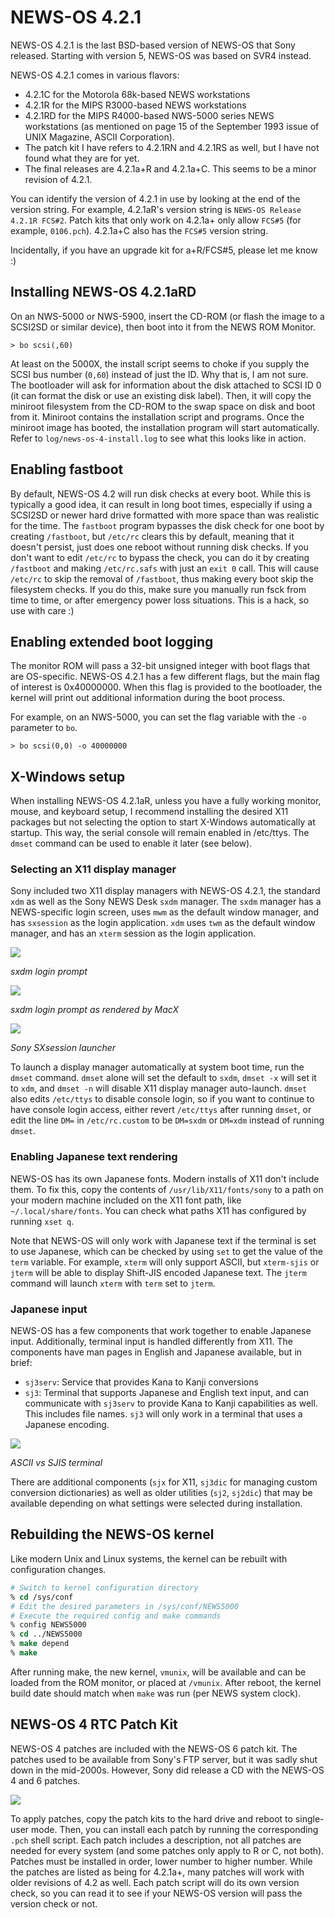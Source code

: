 # NEWS-OS 4.2.1
NEWS-OS 4.2.1 is the last BSD-based version of NEWS-OS that Sony released. Starting with version 5, NEWS-OS was based on SVR4 instead.

NEWS-OS 4.2.1 comes in various flavors:
- 4.2.1C for the Motorola 68k-based NEWS workstations
- 4.2.1R for the MIPS R3000-based NEWS workstations
- 4.2.1RD for the MIPS R4000-based NWS-5000 series NEWS workstations (as mentioned on page 15 of the September 1993 issue of UNIX Magazine, ASCII Corporation).
- The patch kit I have refers to 4.2.1RN and 4.2.1RS as well, but I have not found what they are for yet.
- The final releases are 4.2.1a+R and 4.2.1a+C. This seems to be a minor revision of 4.2.1.

You can identify the version of 4.2.1 in use by looking at the end of the version string. For example, 4.2.1aR's version string is `NEWS-OS Release 4.2.1R FCS#2`. Patch kits that only work on 4.2.1a+ only allow `FCS#5` (for example, `0106.pch`). 4.2.1a+C also has the `FCS#5` version string.

Incidentally, if you have an upgrade kit for a+R/FCS#5, please let me know :)

## Installing NEWS-OS 4.2.1aRD
On an NWS-5000 or NWS-5900, insert the CD-ROM (or flash the image to a SCSI2SD
or similar device), then boot into it from the NEWS ROM Monitor.

```
> bo scsi(,60)
```

At least on the 5000X, the install script seems to choke if you supply the SCSI bus number (`0,60`) instead of just the ID. Why that is, I am not sure.
The bootloader will ask for information about the disk attached to SCSI ID 0 (it
can format the disk or use an existing disk label). Then, it will copy the
miniroot filesystem from the CD-ROM to the swap space on disk and boot from it.
Miniroot contains the installation script and programs. Once the miniroot image
has booted, the installation program will start automatically. Refer to `log/news-os-4-install.log` to see what this looks like in action.

## Enabling fastboot
By default, NEWS-OS 4.2 will run disk checks at every boot. While this is typically
a good idea, it can result in long boot times, especially if using a SCSI2SD or newer
hard drive formatted with more space than was realistic for the time. The `fastboot`
program bypasses the disk check for one boot by creating `/fastboot`, but `/etc/rc`
clears this by default, meaning that it doesn't persist, just does one reboot without
running disk checks. If you don't want to edit `/etc/rc` to bypass the check, you can
do it by creating `/fastboot` and making `/etc/rc.safs` with just an `exit 0` call.
This will cause `/etc/rc` to skip the removal of `/fastboot`, thus making every boot
skip the filesystem checks. If you do this, make sure you manually run fsck from time
to time, or after emergency power loss situations. This is a hack, so use with care :)

## Enabling extended boot logging
The monitor ROM will pass a 32-bit unsigned integer with boot flags that are OS-specific. NEWS-OS 4.2.1 has a few different flags, but the main flag of interest is 0x40000000. When this flag is provided to the bootloader, the kernel will print out additional information during the boot process.

For example, on an NWS-5000, you can set the flag variable with the `-o` parameter to `bo`.
```
> bo scsi(0,0) -o 40000000
```

## X-Windows setup
When installing NEWS-OS 4.2.1aR, unless you have a fully working monitor, mouse,
and keyboard setup, I recommend installing the desired X11 packages but not
selecting the option to start X-Windows automatically at startup. This way, the
serial console will remain enabled in /etc/ttys. The `dmset` command can be used
to enable it later (see below).

### Selecting an X11 display manager
Sony included two X11 display managers with NEWS-OS 4.2.1, the standard `xdm` as
well as the Sony NEWS Desk `sxdm` manager. The `sxdm` manager has a NEWS-specific login
screen, uses `mwm` as the default window manager, and has `sxsession` as the
login application. `xdm` uses `twm` as the default window manager, and has an `xterm`
session as the login application.

![](img/sxdm_login_screen.png)

*sxdm login prompt*

![](img/sxdm_macx.png)

*sxdm login prompt as rendered by MacX*

![](img/sxsession.png)

*Sony SXsession launcher*

To launch a display manager automatically at system boot time, run the `dmset` command.
`dmset` alone will set the default to `sxdm`, `dmset -x` will set it to `xdm`, and `dmset -n`
will disable X11 display manager auto-launch. `dmset` also edits `/etc/ttys` to disable
console login, so if you want to continue to have console login access, either revert `/etc/ttys`
after running `dmset`, or edit the line `DM=` in `/etc/rc.custom` to be `DM=sxdm` or `DM=xdm`
instead of running `dmset`.

### Enabling Japanese text rendering
NEWS-OS has its own Japanese fonts. Modern installs of X11 don't include them.
To fix this, copy the contents of `/usr/lib/X11/fonts/sony` to a path on your
modern machine included on the X11 font path, like `~/.local/share/fonts`. You
can check what paths X11 has configured by running `xset q`.

Note that NEWS-OS will only work with Japanese text if the terminal is set to
use Japanese, which can be checked by using `set` to get the value of the `term`
variable. For example, `xterm` will only support ASCII, but `xterm-sjis` or `jterm` will
be able to display Shift-JIS encoded Japanese text. The `jterm` command will
launch `xterm` with `term` set to `jterm`.

### Japanese input
NEWS-OS has a few components that work together to enable Japanese input.
Additionally, terminal input is handled differently from X11. The components
have man pages in English and Japanese available, but in brief:
- `sj3serv`: Service that provides Kana to Kanji conversions
- `sj3`: Terminal that supports Japanese and English text input, and can
   communicate with `sj3serv` to provide Kana to Kanji capabilities as well.
   This includes file names. `sj3` will only work in a terminal that uses a
   Japanese encoding.

![](img/sj3.png)

*ASCII vs SJIS terminal*

There are additional components (`sjx` for X11, `sj3dic` for managing custom
conversion dictionaries) as well as older utilities (`sj2`, `sj2dic`) that may
be available depending on what settings were selected during installation.

## Rebuilding the NEWS-OS kernel
Like modern Unix and Linux systems, the kernel can be rebuilt with configuration changes.
```csh
# Switch to kernel configuration directory
% cd /sys/conf
# Edit the desired parameters in /sys/conf/NEWS5000
# Execute the required config and make commands
% config NEWS5000
% cd ../NEWS5000
% make depend
% make
```
After running make, the new kernel, `vmunix`, will be available and can be loaded from the ROM monitor, or placed at
`/vmunix`. After reboot, the kernel build date should match when `make` was run (per NEWS system clock).

## NEWS-OS 4 RTC Patch Kit
NEWS-OS 4 patches are included with the NEWS-OS 6 patch kit. The patches used to be available from Sony's FTP server, but it was sadly shut down in the mid-2000s. However, Sony did release a CD with the NEWS-OS 4 and 6 patches.

![](img/rtc_patch_kit.jpeg)

To apply patches, copy the patch kits to the hard drive and reboot to single-user mode. Then, you can install each patch by running the corresponding `.pch` shell script. Each patch includes a description, not all patches are needed for every system (and some patches only apply to R or C, not both).
Patches must be installed in order, lower number to higher number. While the patches are listed as being for 4.2.1a+, many patches will work with older revisions of 4.2 as well. Each patch script will do its own version check, so you can read it to see if your NEWS-OS version will pass the version check or not.

